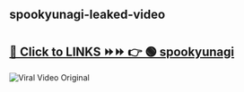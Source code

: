 
 ## spookyunagi-leaked-video 

# <h2><a href="https://clipsfans.com/spookyunagi&ref=git">🔗 Click to LINKS ⏩⏩ 👉 🟢 spookyunagi </a></h2>

<a href="https://clipsfans.com/spookyunagi&ref=git" rel="nofollow" data-target="animated-image.originalLink"><img src="https://i.ibb.co.com/xMMVF88/686577567.gif" alt="Viral Video Original" style="max-width: 100%; display: inline-block;" data-target="animated-image.originalImage"></a>
